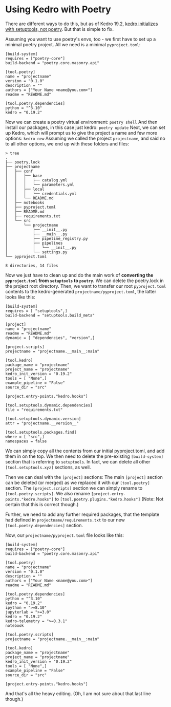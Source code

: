 # Using Kedro with Poetry

There are different ways to do this, but as of Kedro 19.2, [kedro initializes with setuptools, not poetry](https://github.com/kedro-org/kedro/issues/1722#issuecomment-1839694525). But that is simple to fix.

Assuming you want to use poetry's envs, too - we first have to set up a minimal poetry project.
All we need is a minimal `pyproject.toml`:
```
[build-system]
requires = ["poetry-core"]
build-backend = "poetry.core.masonry.api"

[tool.poetry]
name = "projectname"
version = "0.1.0"
description = ""
authors = ["Your Name <name@you.com>"]
readme = "README.md"

[tool.poetry.dependencies]
python = "^3.10"
kedro = "0.19.2"
```

Now we can create a poetry virtual environment:
`poetry shell`
And then install our packages, in this case just kedro:
`poetry update`
Next, we can set up Kedro, which will prompt us to give the project a name and few more options:
`kedro new`
Assuming we called the project `projectname`, and said no to all other options, we end up with these folders and files:
```
> tree
.
├── poetry.lock
├── projectname
│   ├── conf
│   │   ├── base
│   │   │   ├── catalog.yml
│   │   │   └── parameters.yml
│   │   ├── local
│   │   │   └── credentials.yml
│   │   └── README.md
│   ├── notebooks
│   ├── pyproject.toml
│   ├── README.md
│   ├── requirements.txt
│   └── src
│       └── projectname
│           ├── __init__.py
│           ├── __main__.py
│           ├── pipeline_registry.py
│           ├── pipelines
│           │   └── __init__.py
│           └── settings.py
└── pyproject.toml

8 directories, 14 files
```

Now we just have to clean up and do the main work of **converting the `pyproject.toml` from `setuptools` to `poetry`**.
We can delete the poetry.lock in the project root directory.
Then, we want to transfer our root `pyproject.toml` contents to the kedro-generated `projectname/pyproject.toml`, the latter looks like this:

```
[build-system]
requires = [ "setuptools",]
build-backend = "setuptools.build_meta"

[project]
name = "projectname"
readme = "README.md"
dynamic = [ "dependencies", "version",]

[project.scripts]
projectname = "projectname.__main__:main"

[tool.kedro]
package_name = "projectname"
project_name = "projectname"
kedro_init_version = "0.19.2"
tools = [ "None",]
example_pipeline = "False"
source_dir = "src"

[project.entry-points."kedro.hooks"]

[tool.setuptools.dynamic.dependencies]
file = "requirements.txt"

[tool.setuptools.dynamic.version]
attr = "projectname.__version__"

[tool.setuptools.packages.find]
where = [ "src",]
namespaces = false
```

We can simply copy all the contents from our initial pyproject.toml, and add them in on the top. 
We then need to delete the pre-existing `[build-system]` section that is referring to `setuptools`.
In fact, we can delete all other `[tool.setuptools.xyz]` sections, as well.

Then we can deal with the `[project]` sections:
The main `[project]` section can be deleted (or merged) as we replaced it with our `[tool.poetry]` section.
The `[project.scripts]` section we can simply rename to `[tool.poetry.scripts]`.
We also rename `[project.entry-points."kedro.hooks"]` to `[tool.poetry.plugins."kedro.hooks"]` (Note: Not certain that this is correct though.)

Further, we need to add any further required packages, that the template had defined in `projectname/requirements.txt` to our new `[tool.poetry.dependencies]` section.

Now, our `projectname/pyproject.toml` file looks like this:
```
[build-system]
requires = ["poetry-core"]
build-backend = "poetry.core.masonry.api"

[tool.poetry]
name = "projectname"
version = "0.1.0"
description = ""
authors = ["Your Name <name@you.com>"]
readme = "README.md"

[tool.poetry.dependencies]
python = "^3.10"
kedro = "0.19.2"
ipython = ">=8.10"
jupyterlab = ">=3.0"
kedro = "0.19.2"
kedro-telemetry = ">=0.3.1"
notebook

[tool.poetry.scripts]
projectname = "projectname.__main__:main"

[tool.kedro]
package_name = "projectname"
project_name = "projectname"
kedro_init_version = "0.19.2"
tools = [ "None",]
example_pipeline = "False"
source_dir = "src"

[project.entry-points."kedro.hooks"]
```
And that's all the heavy editing. 
(Oh, I am not sure about that last line though.)


